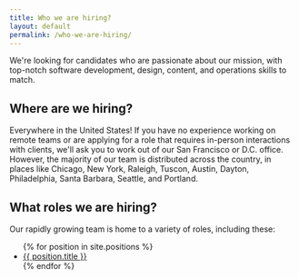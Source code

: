 ```yaml
---
title: Who we are hiring?
layout: default
permalink: /who-we-are-hiring/
---
```



We're looking for candidates who are passionate about our mission, with top-notch software development, design, content, and operations skills to match.

## Where are we hiring?

Everywhere in the United States! If you have no experience working on remote teams or are applying for a role that requires in-person interactions with clients, we'll ask you to work out of our San Francisco or D.C. office. However, the majority of our team is distributed across the country, in places like Chicago, New York, Raleigh, Tuscon, Austin, Dayton, Philadelphia, Santa Barbara, Seattle, and Portland.

## What roles we are hiring?

Our rapidly growing team is home to a variety of roles, including these:

<ul>
{% for position in site.positions %}
	<li><a href="{{site.baseurl}}{{ position.url }}">{{ position.title }}</a></li>
{% endfor %}
</ul>